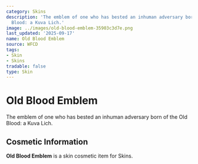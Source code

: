 ```yaml
---
category: Skins
description: 'The emblem of one who has bested an inhuman adversary born of the Old
  Blood: a Kuva Lich.'
image: ../images/old-blood-emblem-35903c3d7e.png
last_updated: '2025-09-17'
name: Old Blood Emblem
source: WFCD
tags:
- Skin
- Skins
tradable: false
type: Skin
---
```


# Old Blood Emblem

The emblem of one who has bested an inhuman adversary born of the Old Blood: a Kuva Lich.

## Cosmetic Information

**Old Blood Emblem** is a skin cosmetic item for Skins.

